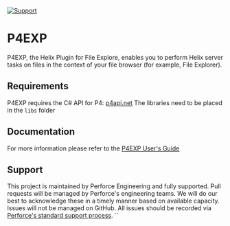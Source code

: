 [![Support](https://img.shields.io/badge/Support-Official-green.svg)](mailto:support@perforce.com)

# P4EXP

P4EXP, the Helix Plugin for File Explore, enables you to perform Helix server tasks on files in the context of your file browser (for example, File Explorer).

## Requirements

P4EXP requires the C# API for P4: [p4api.net](https://github.com/perforce/p4api.net)
The libraries need to be placed in the `libs` folder

## Documentation
For more information please refer to the [P4EXP User's Guide](https://www.perforce.com/manuals/p4exp/Content/P4EXP/Home-p4exp.html)

## Support
This project is maintained by Perforce Engineering and fully supported.  Pull requests will be managed by Perforce's engineering teams.  We will do our best to acknowledge these in a timely manner based on available capacity.  Issues will not be managed on GitHub.  All issues should be recorded via [Perforce's standard support process](https://www.perforce.com/support/request-support).
``
